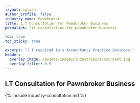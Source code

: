 ```yaml
---
layout: splash 
author_profile: false 
industry_name: Pawnbroker
title: I.T Consultation for Pawnbroker Business
permalink: /it-consultation-for-pawnbroker-business

toc: true
toc_sticky: true

excerpt: "I.T required in a Accountancy Practice Business."
header:
  overlay_image: /assets/images/industries/accountant.jpg
  overlay_filter: 0.5 
---
```


## I.T Consultation for Pawnbroker Business

{% include industry-consultation.md %}

